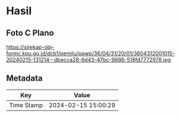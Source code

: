 # Hasil

## Foto C Plano

https://sirekap-obj-formc.kpu.go.id/dcb1/pemilu/ppwp/36/04/31/20/01/3604312001015-20240215-131214--dbecca28-6d43-47bc-9686-518fd7772978.jpg


## Metadata

| Key        | Value               |
| ---------- | ------------------- |
| Time Stamp | 2024-02-15 15:00:29 |



